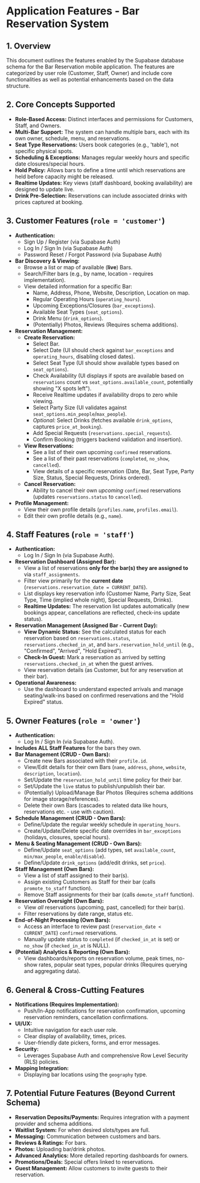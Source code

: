 # Application Features - Bar Reservation System

## 1. Overview

This document outlines the features enabled by the Supabase database schema for the Bar Reservation mobile application. The features are categorized by user role (Customer, Staff, Owner) and include core functionalities as well as potential enhancements based on the data structure.

## 2. Core Concepts Supported

*   **Role-Based Access:** Distinct interfaces and permissions for Customers, Staff, and Owners.
*   **Multi-Bar Support:** The system can handle multiple bars, each with its own owner, schedule, menu, and reservations.
*   **Seat Type Reservations:** Users book categories (e.g., 'table'), not specific physical spots.
*   **Scheduling & Exceptions:** Manages regular weekly hours and specific date closures/special hours.
*   **Hold Policy:** Allows bars to define a time until which reservations are held before capacity might be released.
*   **Realtime Updates:** Key views (staff dashboard, booking availability) are designed to update live.
*   **Drink Pre-Selection:** Reservations can include associated drinks with prices captured at booking.

## 3. Customer Features (`role = 'customer'`)

*   **Authentication:**
    *   Sign Up / Register (via Supabase Auth)
    *   Log In / Sign In (via Supabase Auth)
    *   Password Reset / Forgot Password (via Supabase Auth)
*   **Bar Discovery & Viewing:**
    *   Browse a list or map of available (**live**) Bars.
    *   Search/Filter bars (e.g., by name, location - requires implementation).
    *   View detailed information for a specific Bar:
        *   Name, Address, Phone, Website, Description, Location on map.
        *   Regular Operating Hours (`operating_hours`).
        *   Upcoming Exceptions/Closures (`bar_exceptions`).
        *   Available Seat Types (`seat_options`).
        *   Drink Menu (`drink_options`).
        *   (Potentially) Photos, Reviews (Requires schema additions).
*   **Reservation Management:**
    *   **Create Reservation:**
        *   Select Bar.
        *   Select Date (UI should check against `bar_exceptions` and `operating_hours`, disabling closed dates).
        *   Select Seat Type (UI should show available types based on `seat_options`).
        *   Check Availability (UI displays if spots are available based on `reservations` count vs `seat_options.available_count`, potentially showing "X spots left").
        *   Receive Realtime updates if availability drops to zero while viewing.
        *   Select Party Size (UI validates against `seat_options.min_people`/`max_people`).
        *   *Optional:* Select Drinks (fetches available `drink_options`, captures `price_at_booking`).
        *   Add Special Requests (`reservations.special_requests`).
        *   Confirm Booking (triggers backend validation and insertion).
    *   **View Reservations:**
        *   See a list of their own upcoming `confirmed` reservations.
        *   See a list of their past reservations (`completed`, `no_show`, `cancelled`).
        *   View details of a specific reservation (Date, Bar, Seat Type, Party Size, Status, Special Requests, Drinks ordered).
    *   **Cancel Reservation:**
        *   Ability to cancel their own *upcoming* `confirmed` reservations (updates `reservations.status` to `cancelled`).
*   **Profile Management:**
    *   View their own profile details (`profiles.name`, `profiles.email`).
    *   Edit their own profile details (e.g., `name`).

## 4. Staff Features (`role = 'staff'`)

*   **Authentication:**
    *   Log In / Sign In (via Supabase Auth).
*   **Reservation Dashboard (Assigned Bar):**
    *   View a list of reservations **only for the bar(s) they are assigned to** via `staff_assignments`.
    *   Filter view primarily for the **current date** (`reservations.reservation_date = CURRENT_DATE`).
    *   List displays key reservation info (Customer Name, Party Size, Seat Type, Time (implied whole night), Special Requests, Drinks).
    *   **Realtime Updates:** The reservation list updates automatically (new bookings appear, cancellations are reflected, check-ins update status).
*   **Reservation Management (Assigned Bar - Current Day):**
    *   **View Dynamic Status:** See the calculated status for each reservation based on `reservations.status`, `reservations.checked_in_at`, and `bars.reservation_hold_until` (e.g., "Confirmed", "Arrived", "Hold Expired").
    *   **Check-In Guest:** Mark a reservation as arrived by setting `reservations.checked_in_at` when the guest arrives.
    *   View reservation details (as Customer, but for any reservation at their bar).
*   **Operational Awareness:**
    *   Use the dashboard to understand expected arrivals and manage seating/walk-ins based on confirmed reservations and the "Hold Expired" status.

## 5. Owner Features (`role = 'owner'`)

*   **Authentication:**
    *   Log In / Sign In (via Supabase Auth).
*   **Includes ALL Staff Features** for the bars they own.
*   **Bar Management (CRUD - Own Bars):**
    *   Create new Bars associated with their `profile.id`.
    *   View/Edit details for their own Bars (`name`, `address`, `phone`, `website`, `description`, `location`).
    *   Set/Update the `reservation_hold_until` time policy for their bar.
    *   Set/Update the `live` status to publish/unpublish their bar.
    *   (Potentially) Upload/Manage Bar Photos (Requires schema additions for image storage/references).
    *   Delete their own Bars (cascades to related data like hours, reservations etc. - use with caution).
*   **Schedule Management (CRUD - Own Bars):**
    *   Define/Update the regular weekly schedule in `operating_hours`.
    *   Create/Update/Delete specific date overrides in `bar_exceptions` (holidays, closures, special hours).
*   **Menu & Seating Management (CRUD - Own Bars):**
    *   Define/Update `seat_options` (add types, set `available_count`, `min/max_people`, `enable/disable`).
    *   Define/Update `drink_options` (add/edit drinks, set `price`).
*   **Staff Management (Own Bars):**
    *   View a list of staff assigned to their bar(s).
    *   Assign existing Customers as Staff for their bar (calls `promote_to_staff` function).
    *   Remove Staff assignments for their bar (calls `demote_staff` function).
*   **Reservation Oversight (Own Bars):**
    *   View *all* reservations (upcoming, past, cancelled) for their bar(s).
    *   Filter reservations by date range, status etc.
*   **End-of-Night Processing (Own Bars):**
    *   Access an interface to review past (`reservation_date < CURRENT_DATE`) `confirmed` reservations.
    *   Manually update status to `completed` (if `checked_in_at` is set) or `no_show` (if `checked_in_at` is NULL).
*   **(Potential) Analytics & Reporting (Own Bars):**
    *   View dashboards/reports on reservation volume, peak times, no-show rates, popular seat types, popular drinks (Requires querying and aggregating data).

## 6. General & Cross-Cutting Features

*   **Notifications (Requires Implementation):**
    *   Push/In-App notifications for reservation confirmation, upcoming reservation reminders, cancellation confirmations.
*   **UI/UX:**
    *   Intuitive navigation for each user role.
    *   Clear display of availability, times, prices.
    *   User-friendly date pickers, forms, and error messages.
*   **Security:**
    *   Leverages Supabase Auth and comprehensive Row Level Security (RLS) policies.
*   **Mapping Integration:**
    *   Displaying bar locations using the `geography` type.

## 7. Potential Future Features (Beyond Current Schema)

*   **Reservation Deposits/Payments:** Requires integration with a payment provider and schema additions.
*   **Waitlist System:** For when desired slots/types are full.
*   **Messaging:** Communication between customers and bars.
*   **Reviews & Ratings:** For bars.
*   **Photos:** Uploading bar/drink photos.
*   **Advanced Analytics:** More detailed reporting dashboards for owners.
*   **Promotions/Deals:** Special offers linked to reservations.
*   **Guest Management:** Allow customers to invite guests to their reservation.